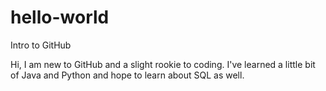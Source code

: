 # hello-world
Intro to GitHub


Hi, I am new to GitHub and a slight rookie to coding. I've learned a little bit of Java and Python and hope to learn about SQL as well.
